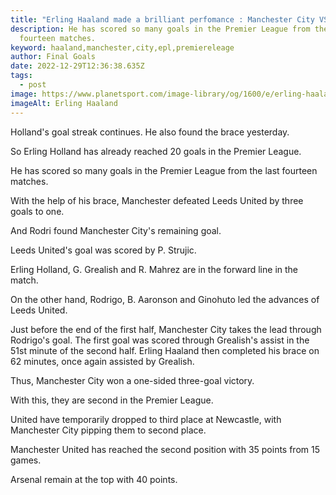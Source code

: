 ```yaml
---
title: "Erling Haaland made a brilliant perfomance : Manchester City VS Leeds United"
description: He has scored so many goals in the Premier League from the last
  fourteen matches.
keyword: haaland,manchester,city,epl,premiereleage
author: Final Goals
date: 2022-12-29T12:36:38.635Z
tags:
  - post
image: https://www.planetsport.com/image-library/og/1600/e/erling-haaland-man-city-15-sep-2022.jpg
imageAlt: Erling Haaland
---
```

Holland's goal streak continues. He also found the brace yesterday.

So Erling Holland has already reached 20 goals in the Premier League.

He has scored so many goals in the Premier League from the last fourteen matches.

With the help of his brace, Manchester defeated Leeds United by three goals to one.

And Rodri found Manchester City's remaining goal.

Leeds United's goal was scored by P. Strujic.

Erling Holland, G. Grealish and R. Mahrez are in the forward line in the match.

On the other hand, Rodrigo, B. Aaronson and Ginohuto led the advances of Leeds United.

Just before the end of the first half, Manchester City takes the lead through Rodrigo's goal. The first goal was scored through Grealish's assist in the 51st minute of the second half. Erling Haaland then completed his brace on 62 minutes, once again assisted by Grealish.

Thus, Manchester City won a one-sided three-goal victory.

With this, they are second in the Premier League.

United have temporarily dropped to third place at Newcastle, with Manchester City pipping them to second place.

Manchester United has reached the second position with 35 points from 15 games.

Arsenal remain at the top with 40 points.